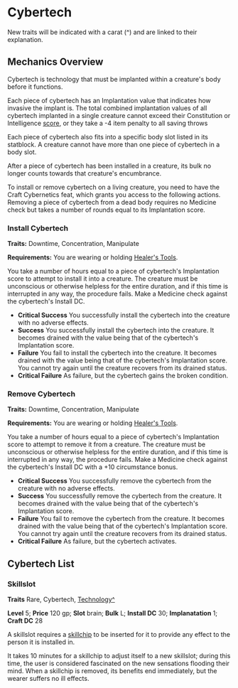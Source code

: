 # Cybertech

New traits will be indicated with a carat (^) and are linked to their explanation.

## Mechanics Overview

Cybertech is technology that must be implanted within a creature's body before it functions.

Each piece of cybertech has an Implantation value that indicates how invasive the implant is. The total combined implantation values of all cybertech implanted in a single creature cannot exceed their Constitution or Intelligence [score](https://2e.aonprd.com/Rules.aspx?ID=74), or they take a -4 item penalty to all saving throws

Each piece of cybertech also fits into a specific body slot listed in its statblock. A creature cannot have more than one piece of cybertech in a body slot.

After a piece of cybertech has been installed in a creature, its bulk no longer counts towards that creature's encumbrance.

To install or remove cybertech on a living creature, you need to have the Craft Cybernetics feat, which grants you access to the following actions. Removing a piece of cybertech from a dead body requires no Medicine check but takes a number of rounds equal to its Implantation score.

### Install Cybertech

**Traits:** Downtime, Concentration, Manipulate

**Requirements:** You are wearing or holding [Healer's Tools](https://2e.aonprd.com/Equipment.aspx?ID=25).

You take a number of hours equal to a piece of cybertech's Implantation score to attempt to install it into a creature. The creature must be unconscious or otherwise helpless for the entire duration, and if this time is interrupted in any way, the procedure fails. Make a Medicine check against the cybertech's Install DC.

* **Critical Success** You successfully install the cybertech into the creature with no adverse effects.
* **Success** You successfully install the cybertech into the creature. It becomes drained with the value being that of the cybertech's Implantation score.
* **Failure** You fail to install the cybertech into the creature. It becomes drained with the value being that of the cybertech's Implantation score. You cannot try again until the creature recovers from its drained status.
* **Critical Failure** As failure, but the cybertech gains the broken condition.

### Remove Cybertech

**Traits:** Downtime, Concentration, Manipulate

**Requirements:** You are wearing or holding [Healer's Tools](https://2e.aonprd.com/Equipment.aspx?ID=25).

You take a number of hours equal to a piece of cybertech's Implantation score to attempt to remove it from a creature. The creature must be unconscious or otherwise helpless for the entire duration, and if this time is interrupted in any way, the procedure fails. Make a Medicine check against the cybertech's Install DC with a +10 circumstance bonus.

* **Critical Success** You successfully remove the cybertech from the creature with no adverse effects.
* **Success** You successfully remove the cybertech from the creature. It becomes drained with the value being that of the cybertech's Implantation score.
* **Failure** You fail to remove the cybertech from the creature. It becomes drained with the value being that of the cybertech's Implantation score. You cannot try again until the creature recovers from its drained status.
* **Critical Failure** As failure, but the cybertech activates.

## Cybertech List

### Skillslot

**Traits** Rare, Cybertech, [Technology^](/Traits/README.md#technology)

**Level** 5; **Price** 120 gp; **Slot** brain; **Bulk** L; **Install DC** 30; **Implanatation** 1; **Craft DC** 28

A skillslot requires a [skillchip](../Gear/README.md#skillchip) to be inserted for it to provide any effect to the person it is installed in.

It takes 10 minutes for a skillchip to adjust itself to a new skillslot; during this time, the user is considered fascinated on the new sensations flooding their mind. When a skillchip is removed, its benefits end immediately, but the wearer suffers no ill effects.
